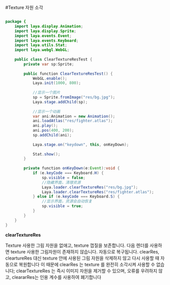 #Texture 자원 소각


```java

package {
	import laya.display.Animation;
	import laya.display.Sprite;
	import laya.events.Event;
	import laya.events.Keyboard;
	import laya.utils.Stat;
	import laya.webgl.WebGL;
	
	public class ClearTextureResTest {
		private var sp:Sprite;
		
		public function ClearTextureResTest() {
			WebGL.enable();
			Laya.init(1000, 800);
			
			//显示一个图片
			sp = Sprite.fromImage("res/bg.jpg");
			Laya.stage.addChild(sp);
			
			//显示一个动画
			var ani:Animation = new Animation();
			ani.loadAtlas("res/fighter.atlas");
			ani.play();
			ani.pos(400, 200);
			sp.addChild(ani);			
			
			Laya.stage.on("keydown", this, onKeyDown);
			
			Stat.show();
		}
		
		private function onKeyDown(e:Event):void {
			if (e.keyCode === Keyboard.H) {
				sp.visible = false;
				//隐藏界面，清理资源
				Laya.loader.clearTextureRes("res/bg.jpg");
				Laya.loader.clearTextureRes("res/fighter.atlas");
			} else if (e.keyCode === Keyboard.S) {
				//显示界面，资源会自动恢复
				sp.visible = true;
			}
		}
	}
}
```




**clearTextureRes**

Texture 사용한 그림 자원을 없애고, texture 껍질을 보존합니다. 다음 렌더를 사용하면 texture 사용한 그림자원이 존재하지 않습니다. 자동으로 복구됩니다.
clearRes, cleartureRes 대신 texture 안에 사용된 그림 자원을 삭제하지 않고 다시 사용할 때 자동으로 복원합니다
이 때문에 clearRes 는 texture 를 완전히 소각시켜 사용할 수 없습니다; clearTextureRes 는 즉시 이미지 자원을 제거할 수 있으며, 오류를 우려하지 않고, cleararRes는 인용 계수를 사용하여 폐기합니다
